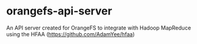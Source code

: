orangefs-api-server
===================

An API server created for OrangeFS to integrate with Hadoop MapReduce using the HFAA (https://github.com/AdamYee/hfaa)
